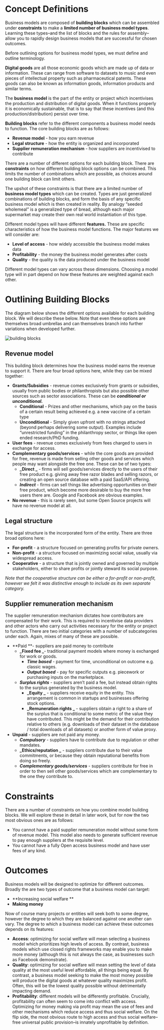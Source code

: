 # Concept Definitions

Business models are composed of **building blocks** which can be assembled under **constraints** to make a **limited number of business model types**. Learning these types–and the list of blocks and the rules for assembly–allow you to rapidly design business models that are successful for chosen outcomes.

Before outlining options for business model types, we must define and outline terminology. 

**Digital goods** are all those economic goods which are made up of data or information. These can range from software to datasets to music and even pieces of intellectual property such as pharmaceutical patents. These goods can also be known as information goods, information products and similar terms. 

The **business model** is the part of the entity or project which incentivises the production and distribution of digital goods. When it functions properly it is economically sustainable, that is to say that these incentives (and this production/distribution) persist over time.

**Building blocks** refer to the different components a business model needs to function. The core building blocks are as follows:



* **Revenue model** - how you earn revenue
* **Legal structure** - how the entity is organized and incorporated
* **Supplier remuneration mechanism** - how suppliers are incentivised to contribute 

There are a number of different options for each building block. There are **constraints** on how different building block options can be combined. This limits the number of combinations which are possible, as choices around one building block can limit others. 


The upshot of these constraints is that there are a limited number of **business model types** which can be created. Types are just generalized combinations of building blocks, and form the basis of any specific business model which is then created in reality. By analogy “seeded wholemeal” is a generalized type of bread, although each major supermarket may create their own real world instantiation of this type.

Different model types will have different **features.** These are specific characteristics of how the business model functions. The major features we will consider are:



* **Level of access** - how widely accessible the business model makes data
* **Profitability** - the money the business model generates after costs
* **Quality** - the quality is the data produced under the business model 

Different model types can vary across these dimensions. Choosing a model type will in part depend on how these features are weighted against each other.


# Outlining Building Blocks

The diagram below shows the different options available for each building block. We will describe these below. Note that even these options are themselves broad umbrellas and can themselves branch into further variations when developed further.


![building blocks](https://user-images.githubusercontent.com/72795023/232063665-80cbe3c0-5a21-42e4-95d5-e59258f869eb.svg)



## Revenue model

This building block determines how the business model earns the revenue to support it. There are four broad options here, while they can be mixed together:

* **Grants/Subsidies** - revenue comes exclusively from grants or subsidies, usually from public bodies or philanthropists but also possible other sources such as sector associations. These can be **_conditional or unconditional._**
    * **Conditional** - Prizes and other mechanisms, which pay on the basis of a certain result being achieved e.g. a new vaccine of a certain type
    * **Unconditional** - Simply given upfront with no strings attached (beyond perhaps delivering some output). Examples include “unrestricted funding” in the philanthropy sector, or things like open ended research/PhD funding. 
* **User fees** - revenue comes exclusively from fees charged to users in exchange for access.
* **Complementary goods/services** - while the core goods are provided for free, revenue is made from selling other goods and services which people may want alongside the free one. These can be of two types:
    * **_Direct _** - firms will sell goods/services directly to the users of their free product e.g. giving away free razor blades and selling razors, or creating an open source database with a paid SaaS/API offering.
    * **_Indirect_** - firms can sell things like advertising opportunities on their free product, which become more desirable to buy the more free users there are. Google and Facebook are obvious examples.
* **No revenue** - this is rarely seen, but some Open Source projects will have no revenue model at all.


## Legal structure

The legal structure is the incorporated form of the entity. There are three broad options here:



* **For-profit** - a structure focused on generating profits for private owners.
* **Non-profit** - a structure focused on maximizing social value, usually via widespread access.
* **Cooperative** - a structure that is jointly owned and governed by multiple stakeholders, either to share profits or jointly steward its social purpose.

_Note that the cooperative structure can be either a for-profit or non-profit, however we felt it was distinctive enough to include as its own separate category._


## Supplier remuneration mechanism 

The supplier remuneration mechanism dictates how contributors are compensated for their work. This is required to incentivise data providers and other actors who carry out activities necessary for the entity or project to function. There are two initial categories with a number of subcategories under each. Again, mixes of many of these are possible.


* **Paid **- suppliers are paid money to contribute
    * **_Fixed fee _**- traditional payment models where money is exchanged for work or goods.
        * **_Time based_** - payment for time, unconditional on outcome e.g. classic wages.
        * **_Output based_** - pay for specific outputs e.g. piecework or purchasing inputs on the marketplace.
    * **_Surplus rights_** - suppliers aren’t paid a fee, but instead obtain rights to the surplus generated by the business model.
        * **_Equity _** - suppliers receive equity in the entity. This arrangement is common in startups and businesses offering stock options.
        * **_Remuneration rights _** - suppliers obtain a right to a share of the surplus that is conditional to some metric of the value they have contributed. This might be the demand for their contribution relative to others (e.g. downloads of their dataset in the database / total downloads of all datasets) or another form of value proxy.
* **Unpaid** - suppliers are not paid any money.
    * **_Compulsory_** - suppliers have to contribute due to regulation or other mandates.
    * **_Ethics/reputation _** - suppliers contribute due to their value commitments, or because they obtain reputational benefits from doing so freely.
    * **_Complementary goods/services_** - suppliers contribute for free in order to then sell other goods/services which are complementary to the one they contribute to.


# Constraints

There are a number of constraints on how you combine model building blocks. We will explore these in detail in later work, but for now the two most obvious ones are as follows:



* You cannot have a paid supplier remuneration model without some form of revenue model. This model also needs to generate sufficient revenue to pay enough suppliers at the requisite level. 
* You cannot have a fully Open access business model and have user fees of any kind.


# Outcomes

Business models will be designed to optimize for different outcomes. Broadly the are two types of outcome that a business model can target:



* **Increasing social welfare **
* **Making money**

Now of course many projects or entities will seek both to some degree, however the degree to which they are balanced against one another can vary. The degree to which a business model can achieve these outcomes depends on its features: 



* **Access**: optimizing for social welfare will mean selecting a business model which prioritizes high levels of access. By contrast, business models which use closed rights frameworks may enable you to make more money (although this is not always the case, as businesses such as Facebook demonstrate). 
* **Quality**: optimizing for social welfare will mean setting the level of data quality at the most useful level affordable, all things being equal. By contrast, a business model seeking to make the most money possible will produce the digital goods at whatever quality maximizes profit. Often, this will be the lowest quality possible without detrimentally impacting demand.
* **Profitability**: different models will be differently profitable. Crucially, profitability can often seem to come into conflict with access. Optimizing for money making via profit may mean the use of fees and other mechanisms which reduce access and thus social welfare. On the flip side, the most obvious route to high access and thus social welfare–free universal public provision–is innately unprofitable by definition. 
